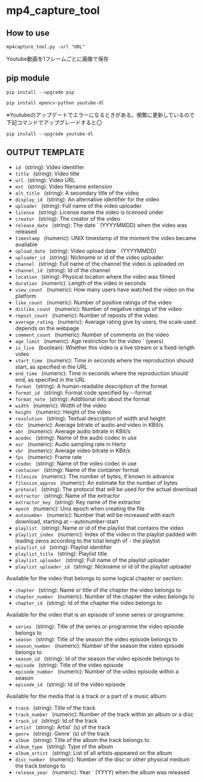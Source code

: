 # mp4_capture_tool
## How to use
`mp4capture_tool.py -url "URL"`

Youtube動画を1フレームごとに画像で保存

## pip module
`pip install --upgrade pip`

`pip install opencv-python youtube-dl`


※Youtubeのアップデートでエラーになるときがある。頻繁に更新しているので下記コマンドでアップグレードすると〇

`pip install --upgrade youtube-dl`


## OUTPUT TEMPLATE
- `id ` (string): Video identifier
- `title ` (string): Video title
- `url ` (string): Video URL
- `ext ` (string): Video filename extension
- `alt_title ` (string): A secondary title of the video
- `display_id ` (string): An alternative identifier for the video
- `uploader ` (string): Full name of the video uploader
- `license ` (string): License name the video is licensed under
- `creator ` (string): The creator of the video
- `release_date ` (string): The date ` (YYYYMMDD) when the video was released
- `timestamp ` (numeric): UNIX timestamp of the moment the video became available
- `upload_date ` (string): Video upload date ` (YYYYMMDD)
- `uploader_id ` (string): Nickname or id of the video uploader
- `channel ` (string): Full name of the channel the video is uploaded on
- `channel_id ` (string): Id of the channel
- `location ` (string): Physical location where the video was filmed
- `duration ` (numeric): Length of the video in seconds
- `view_count ` (numeric): How many users have watched the video on the platform
- `like_count ` (numeric): Number of positive ratings of the video
- `dislike_count ` (numeric): Number of negative ratings of the video
- `repost_count ` (numeric): Number of reposts of the video
- `average_rating ` (numeric): Average rating give by users, the scale used depends on the webpage
- `comment_count ` (numeric): Number of comments on the video
- `age_limit ` (numeric): Age restriction for the video ` (years)
- `is_live ` (boolean): Whether this video is a live stream or a fixed-length video
- `start_time ` (numeric): Time in seconds where the reproduction should start, as specified in the URL
- `end_time ` (numeric): Time in seconds where the reproduction should end, as specified in the URL
- `format ` (string): A human-readable description of the format
- `format_id ` (string): Format code specified by --format
- `format_note ` (string): Additional info about the format
- `width ` (numeric): Width of the video
- `height ` (numeric): Height of the video
- `resolution ` (string): Textual description of width and height
- `tbr ` (numeric): Average bitrate of audio and video in KBit/s
- `abr ` (numeric): Average audio bitrate in KBit/s
- `acodec ` (string): Name of the audio codec in use
- `asr ` (numeric): Audio sampling rate in Hertz
- `vbr ` (numeric): Average video bitrate in KBit/s
- `fps ` (numeric): Frame rate
- `vcodec ` (string): Name of the video codec in use
- `container ` (string): Name of the container format
- `filesize ` (numeric): The number of bytes, if known in advance
- `filesize_approx ` (numeric): An estimate for the number of bytes
- `protocol ` (string): The protocol that will be used for the actual download
- `extractor ` (string): Name of the extractor
- `extractor_key ` (string): Key name of the extractor
- `epoch ` (numeric): Unix epoch when creating the file
- `autonumber ` (numeric): Number that will be increased with each download, starting at --autonumber-start
- `playlist ` (string): Name or id of the playlist that contains the video
- `playlist_index ` (numeric): Index of the video in the playlist padded with leading zeros according to the total length of - the playlist
- `playlist_id ` (string): Playlist identifier
- `playlist_title ` (string): Playlist title
- `playlist_uploader ` (string): Full name of the playlist uploader
- `playlist_uploader_id ` (string): Nickname or id of the playlist uploader

Available for the video that belongs to some logical chapter or section:

- `chapter ` (string): Name or title of the chapter the video belongs to
- `chapter_number ` (numeric): Number of the chapter the video belongs to
- `chapter_id ` (string): Id of the chapter the video belongs to

Available for the video that is an episode of some series or programme:

- `series ` (string): Title of the series or programme the video episode belongs to
- `season ` (string): Title of the season the video episode belongs to
- `season_number ` (numeric): Number of the season the video episode belongs to
- `season_id ` (string): Id of the season the video episode belongs to
- `episode ` (string): Title of the video episode
- `episode_number ` (numeric): Number of the video episode within a season
- `episode_id ` (string): Id of the video episode

Available for the media that is a track or a part of a music album:

- `track ` (string): Title of the track
- `track_number ` (numeric): Number of the track within an album or a disc
- `track_id ` (string): Id of the track
- `artist ` (string): Artist` (s) of the track
- `genre ` (string): Genre` (s) of the track
- `album ` (string): Title of the album the track belongs to
- `album_type ` (string): Type of the album
- `album_artist ` (string): List of all artists appeared on the album
- `disc_number ` (numeric): Number of the disc or other physical medium the track belongs to
- `release_year ` (numeric): Year ` (YYYY) when the album was released
